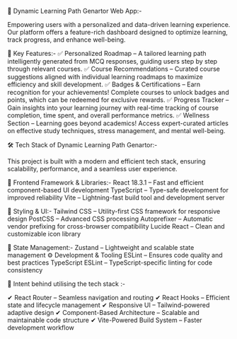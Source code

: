 🚀 Dynamic Learning Path Genartor Web App:-

Empowering users with a personalized and data-driven learning experience. Our platform offers a feature-rich dashboard designed to optimize learning, track progress, and enhance well-being.

🔹 Key Features:-
✅ Personalized Roadmap – A tailored learning path intelligently generated from MCQ responses, guiding users step by step through relevant courses.
✅ Course Recommendations – Curated course suggestions aligned with individual learning roadmaps to maximize efficiency and skill development.
✅ Badges & Certifications – Earn recognition for your achievements! Complete courses to unlock badges and points, which can be redeemed for exclusive rewards.
✅ Progress Tracker – Gain insights into your learning journey with real-time tracking of course completion, time spent, and overall performance metrics.
✅ Wellness Section – Learning goes beyond academics! Access expert-curated articles on effective study techniques, stress management, and mental well-being.

🛠 Tech Stack of Dynamic Learning Path Genartor:-

This project is built with a modern and efficient tech stack, ensuring scalability, performance, and a seamless user experience.

🔹 Frontend Framework & Libraries:-
React 18.3.1 – Fast and efficient component-based UI development
TypeScript – Type-safe development for improved reliability
Vite – Lightning-fast build tool and development server

🎨 Styling & UI:-
Tailwind CSS – Utility-first CSS framework for responsive design
PostCSS – Advanced CSS processing
Autoprefixer – Automatic vendor prefixing for cross-browser compatibility
Lucide React – Clean and customizable icon library

🔄 State Management:-
Zustand – Lightweight and scalable state management
⚙ Development & Tooling
ESLint – Ensures code quality and best practices
TypeScript ESLint – TypeScript-specific linting for code consistency



🚀 Intent behind utilising the tech stack :- 

✔ React Router – Seamless navigation and routing
✔ React Hooks – Efficient state and lifecycle management
✔ Responsive UI – Tailwind-powered adaptive design
✔ Component-Based Architecture – Scalable and maintainable code structure
✔ Vite-Powered Build System – Faster development workflow
